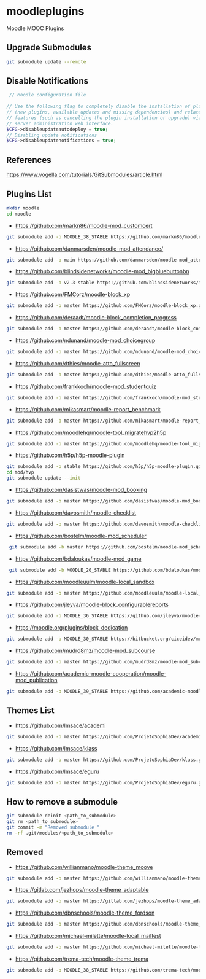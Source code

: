 # moodleplugins
Moodle MOOC Plugins

## Upgrade Submodules
```bash
git submodule update --remote
```
## Disable Notifications

```php
 // Moodle configuration file
 
// Use the following flag to completely disable the installation of plugins
// (new plugins, available updates and missing dependencies) and related
// features (such as cancelling the plugin installation or upgrade) via the
// server administration web interface.
$CFG->disableupdateautodeploy = true;
// Disabling update notifications
$CFG->disableupdatenotifications = true;
```
## References
https://www.vogella.com/tutorials/GitSubmodules/article.html


## Plugins List

```bash
mkdir moodle
cd moodle
```

- https://github.com/markn86/moodle-mod_customcert
```bash
git submodule add -b MOODLE_38_STABLE https://github.com/markn86/moodle-mod_customcert.git mod/customcert
```
- https://github.com/danmarsden/moodle-mod_attendance/
```bash
git submodule add -b main https://github.com/danmarsden/moodle-mod_attendance.git mod/attendance
```
- https://github.com/blindsidenetworks/moodle-mod_bigbluebuttonbn
```bash
git submodule add -b v2.3-stable https://github.com/blindsidenetworks/moodle-mod_bigbluebuttonbn.git mod/bigbluebuttonbn
```
- https://github.com/FMCorz/moodle-block_xp
```bash
git submodule add -b master https://github.com/FMCorz/moodle-block_xp.git blocks/xp
```
- https://github.com/deraadt/moodle-block_completion_progress
```bash
git submodule add -b master https://github.com/deraadt/moodle-block_completion_progress.git blocks/completion_progress
```
- https://github.com/ndunand/moodle-mod_choicegroup
```bash
git submodule add -b master https://github.com/ndunand/moodle-mod_choicegroup.git mod/choicegroup
```
- https://github.com/dthies/moodle-atto_fullscreen
```bash
git submodule add -b master https://github.com/dthies/moodle-atto_fullscreen.git lib/editor/atto/plugins/fullscreen
```
- https://github.com/frankkoch/moodle-mod_studentquiz
```bash
git submodule add -b master https://github.com/frankkoch/moodle-mod_studentquiz.git mod/studentquiz
```
- https://github.com/mikasmart/moodle-report_benchmark
```bash
git submodule add -b master https://github.com/mikasmart/moodle-report_benchmark.git report/benchmark
```
- https://github.com/moodlehq/moodle-tool_migratehvp2h5p
```bash
git submodule add -b master https://github.com/moodlehq/moodle-tool_migratehvp2h5p.git admin/tool/migratehvp2h5p
```

- https://github.com/h5p/h5p-moodle-plugin
```bash
git submodule add -b stable https://github.com/h5p/h5p-moodle-plugin.git mod/hvp
cd mod/hvp
git submodule update --init
```
- https://github.com/dasistwas/moodle-mod_booking

```bash
git submodule add -b master https://github.com/dasistwas/moodle-mod_booking.git  mod/booking
```
- https://github.com/davosmith/moodle-checklist
```bash
git submodule add -b master https://github.com/davosmith/moodle-checklist.git mod/checklist
```
- https://github.com/bostelm/moodle-mod_scheduler
```bash
 git submodule add -b master https://github.com/bostelm/moodle-mod_scheduler.git mod/scheduler
```

- https://github.com/bdaloukas/moodle-mod_game
```bash
 git submodule add -b MOODLE_20_STABLE https://github.com/bdaloukas/moodle-mod_game.git mod/game
```

- https://github.com/moodleuulm/moodle-local_sandbox
```bash
git submodule add -b master https://github.com/moodleuulm/moodle-local_sandbox.git local/sandbox
```
- https://github.com/jleyva/moodle-block_configurablereports
```bash
git submodule add -b MOODLE_36_STABLE https://github.com/jleyva/moodle-block_configurablereports.git blocks/configurable_reports
```
- https://moodle.org/plugins/block_dedication
```bash
git submodule add -b MOODLE_30_STABLE https://bitbucket.org/ciceidev/moodle_block_dedication.git blocks/dedication
```

- https://github.com/mudrd8mz/moodle-mod_subcourse
```bash
git submodule add -b master https://github.com/mudrd8mz/moodle-mod_subcourse.git mod/subcourse
```

- https://github.com/academic-moodle-cooperation/moodle-mod_publication
```bash
git submodule add -b MOODLE_39_STABLE https://github.com/academic-moodle-cooperation/moodle-mod_publication.git mod/publication
```


## Themes List


- https://github.com/lmsace/academi 
```bash
git submodule add -b master https://github.com/ProjetoSophiaDev/academi.git theme/academi
```
- https://github.com/lmsace/klass

```bash
git submodule add -b master https://github.com/ProjetoSophiaDev/klass.git theme/klass
```

- https://github.com/lmsace/eguru

```bash
git submodule add -b master https://github.com/ProjetoSophiaDev/eguru.git theme/eguru
```
## How to remove a submodule
```bash
git submodule deinit <path_to_submodule>
git rm <path_to_submodule>
git commit -m "Removed submodule "
rm -rf .git/modules/<path_to_submodule>
```

## Removed

- https://github.com/willianmano/moodle-theme_moove
```bash
git submodule add -b master https://github.com/willianmano/moodle-theme_moove.git theme/moove
```

- https://gitlab.com/jezhops/moodle-theme_adaptable
```bash
git submodule add -b master https://gitlab.com/jezhops/moodle-theme_adaptable.git theme/adaptable
```

- https://github.com/dbnschools/moodle-theme_fordson
```bash
git submodule add -b master https://github.com/dbnschools/moodle-theme_fordson.git theme/fordson
```

- https://github.com/michael-milette/moodle-local_mailtest
```bash
git submodule add -b master https://github.com/michael-milette/moodle-local_mailtest.git local/mailtest
```

- https://github.com/trema-tech/moodle-theme_trema

```bash
git submodule add -b MOODLE_38_STABLE https://github.com/trema-tech/moodle-theme_trema.git theme/trema
```



